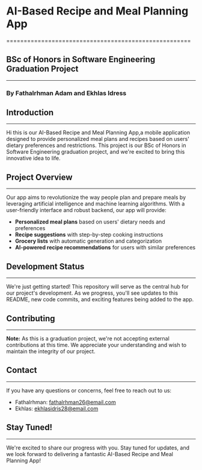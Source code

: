 # AI-Based Recipe and Meal Planning App
=====================================================

## BSc of Honors in Software Engineering Graduation Project
--------------------------------------------------------

### By Fathalrhman Adam and Ekhlas Idress

## Introduction
---------------

Hi this is our AI-Based Recipe and Meal Planning App,a mobile application designed to provide personalized meal plans and recipes based on users' dietary preferences and restrictions. This project is our BSc of Honors in Software Engineering graduation project, and we're excited to bring this innovative idea to life.

## Project Overview
-------------------

Our app aims to revolutionize the way people plan and prepare meals by leveraging artificial intelligence and machine learning algorithms. With a user-friendly interface and robust backend, our app will provide:

* **Personalized meal plans** based on users' dietary needs and preferences
* **Recipe suggestions** with step-by-step cooking instructions
* **Grocery lists** with automatic generation and categorization
* **AI-powered recipe recommendations** for users with similar preferences

## Development Status
---------------------

We're just getting started! This repository will serve as the central hub for our project's development. As we progress, you'll see updates to this README, new code commits, and exciting features being added to the app.

## Contributing
---------------

**Note:** As this is a graduation project, we're not accepting external contributions at this time. We appreciate your understanding and wish to maintain the integrity of our project.


## Contact
----------

If you have any questions or concerns, feel free to reach out to us:

* Fathalrhman: [fathalrhman26@email.com](mailto:fathalrhman26@email.com)
* Ekhlas: [ekhlasidris28@email.com](mailto:ekhlasidris28@email.com)

## Stay Tuned!
---------------

We're excited to share our progress with you. Stay tuned for updates, and we look forward to delivering a fantastic AI-Based Recipe and Meal Planning App!